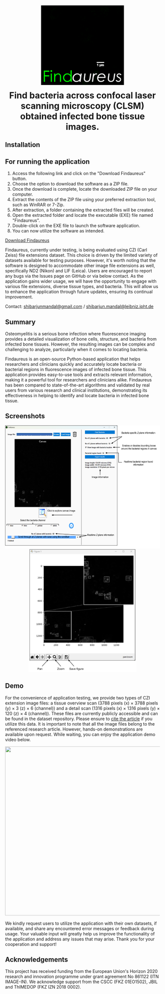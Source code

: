 <p align="center">
<img src = "https://github.com/shibarjun/Findaureus/blob/main/Images/Findaureus_icon_readme.gif" />
</p>

<h1 align="center" style="margin-top: 0px;">Find bacteria across confocal laser scanning microscopy (CLSM) obtained infected bone tissue images.</h1>

## Installation

For running the application
----------------------------------------------------------
1. Access the following link and click on the "Download Findaureus" button.
2. Choose the option to download the software as a ZIP file.
3. Once the download is complete, locate the downloaded ZIP file on your computer.
4. Extract the contents of the ZIP file using your preferred extraction tool, such as WinRAR or 7-Zip.
5. After extraction, a folder containing the extracted files will be created.
6. Open the extracted folder and locate the executable (EXE) file named "Findaureus".
7. Double-click on the EXE file to launch the software application.
8. You can now utilize the software as intended.

[Download Findaureus](https://github.com/shibarjun/Findaureus/releases/download/untagged-535b007f3400e6311660/Findaureus.zip)

Findaureus, currently under testing, is being evaluated using CZI (Carl Zeiss) file extensions dataset. This choice is driven by the limited variety of datasets available for testing purposes. However, it's worth noting that the software is designed to accommodate other image file extensions as well, specifically ND2 (Nikon) and LIF (Leica). Users are encouraged to report any bugs via the Issues page on GitHub or via below contact. As the application gains wider usage, we will have the opportunity to engage with various file extensions, diverse tissue types, and bacteria. This will allow us to enhance the application through future updates, ensuring its continual improvement.

Contact: shibarjunmandal@gmail.com / shibarjun.mandal@leibniz.ipht.de

## Summary

Osteomyelitis is a serious bone infection where fluorescence imaging provides a detailed visualization of bone cells, structure, and bacteria from infected bone tissues. However, the resulting images can be complex and challenging to analyze, particularly when it comes to locating bacteria. 

Findaureus is an open-source Python-based application that helps researchers and clinicians quickly and accurately locate bacteria or bacterial regions in fluorescence images of infected bone tissue. This application provides easy-to-use tools and extracts relevant information, making it a powerful tool for researchers and clinicians alike. Findaureus has been compared to state-of-the-art algorithms and validated by real users from various research and clinical institutions, demonstrating its effectiveness in helping to identify and locate bacteria in infected bone tissue. 

## Screenshots

<p align="center">
<img src = "https://github.com/shibarjun/Findaureus/blob/main/Images/Screenshot_1.png" width="550" height="400" /><img src = "https://github.com/shibarjun/Findaureus/blob/main/Images/Screenshot_2.png" width="350" height="400" />   
</p>

## Demo

For the convenience of application testing, we provide two types of CZI extension image files: a tissue overview scan (3788 pixels (x) × 3788 pixels (y) × 3 (z) × 6 (channel)) and a detail scan (1316 pixels (x) × 1316 pixels (y) × 120 (z) × 4 (channel)). These files are currently publicly accessible and can be found in the dataset repository. Please ensure to [cite the article](https://www.mdpi.com/1422-0067/24/11/9762) if you utilize this data. It is important to note that all the image files belong to the referenced research article. However, hands-on demonstrations are available upon request. While waiting, you can enjoy the application demo video below.

<p align="center">
<img src = "https://github.com/shibarjun/FindAureus/blob/main/Images/Findaureus_Demo.gif" width="600" height="550" />   
</p>

We kindly request users to utilize the application with their own datasets, if available, and share any encountered error messages or feedback during usage. Your valuable input will greatly help us improve the functionality of the application and address any issues that may arise. Thank you for your cooperation and support!

## Acknowledgements

This project has received funding from the European Union's Horizon 2020 research and innovation programme under grant agreement No 861122 (ITN IMAGE-IN). We acknowledge support from the CSCC (FKZ 01EO1502), JBIL and ThIMEDOP (FKZ IZN 2018 0002).
